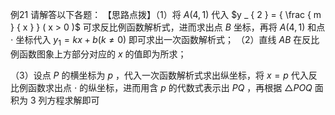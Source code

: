 例21 请解答以下各题： 【思路点拨】（1）将 $A ( 4 , 1 )$ 代入 $y _ { 2 } = { \frac { m } { x } } ( x > 0 )$ 可求反比例函数解析式，进而求出点 $B$ 坐标，再将 $A ( 4 , 1 )$ 和点 $\cdot$ 坐标代入 $y _ { 1 } = k x + b ( k \neq 0 )$ 即可求出一次函数解析式；
（2）直线 $A B$ 在反比例函数图象上方部分对应的 $x$ 的值即为所求；

（3）设点 $P$ 的横坐标为 $p$ ，代入一次函数解析式求出纵坐标，将 $x = p$ 代入反比例函数求出点 $\cdot$ 的纵坐标，进而用含 $p$ 的代数式表示出 $P Q$ ，再根据 $\triangle P O Q$ 面积为 3 列方程求解即可
